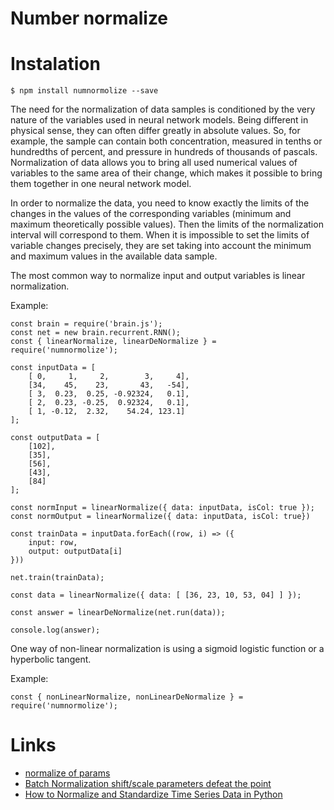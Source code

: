 # Number normalize

# Instalation

```
$ npm install numnormolize --save
```

The need for the normalization of data samples is conditioned by the very nature of the variables used
in neural network models. Being different in physical sense, they can often differ greatly in absolute values.
So, for example, the sample can contain both concentration, measured in tenths or hundredths of percent, and pressure
in hundreds of thousands of pascals. Normalization of data allows you to bring all used numerical values ​​of variables
to the same area of ​​their change, which makes it possible to bring them together in one neural network model.

In order to normalize the data, you need to know exactly the limits of the changes in the values ​​of
the corresponding variables (minimum and maximum theoretically possible values). Then the limits of
the normalization interval will correspond to them. When it is impossible to set the limits of variable
changes precisely, they are set taking into account the minimum and maximum values ​​in the available data sample.

The most common way to normalize input and output variables is linear normalization.

Example:
```
const brain = require('brain.js');
const net = new brain.recurrent.RNN();
const { linearNormalize, linearDeNormalize } = require('numnormolize');

const inputData = [
    [ 0,     1,     2,        3,     4],
    [34,    45,    23,       43,   -54],
    [ 3,  0.23,  0.25, -0.92324,   0.1],
    [ 2,  0.23, -0.25,  0.92324,   0.1],
    [ 1, -0.12,  2.32,    54.24, 123.1]
];

const outputData = [
    [102],
    [35],
    [56],
    [43],
    [84]
];

const normInput = linearNormalize({ data: inputData, isCol: true });
const normOutput = linearNormalize({ data: inputData, isCol: true})

const trainData = inputData.forEach((row, i) => ({
    input: row,
    output: outputData[i]
}))

net.train(trainData);

const data = linearNormalize({ data: [ [36, 23, 10, 53, 04] ] });

const answer = linearDeNormalize(net.run(data));

console.log(answer);

```

One way of non-linear normalization is using a sigmoid logistic function or a hyperbolic tangent.

Example:
```
const { nonLinearNormalize, nonLinearDeNormalize } = require('numnormolize');
```

# Links

* [normalize of params](http://neuronus.com/theory/931-sposoby-normalizatsii-peremennykh.html)
* [Batch Normalization shift/scale parameters defeat the point](https://stats.stackexchange.com/questions/272010/batch-normalization-shift-scale-parameters-defeat-the-point)
* [How to Normalize and Standardize Time Series Data in Python](https://machinelearningmastery.com/normalize-standardize-time-series-data-python/) 